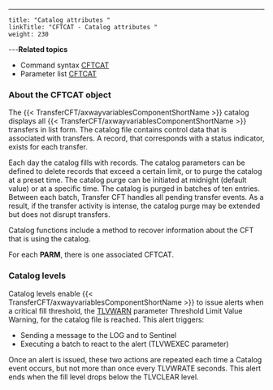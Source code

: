 ---
    title: "Catalog attributes "
    linkTitle: "CFTCAT - Catalog attributes "
    weight: 230
---****Related
topics****

- Command syntax
    [CFTCAT](../../../c_intro_userinterfaces/command_summary#CFTCAT)
- Parameter list
    [CFTCAT](../../../c_intro_userinterfaces/web_copilot_ui/conf_intro/cftcat)

<span id="About_the_CFTCAT_object"></span>

### About the CFTCAT object

The {{< TransferCFT/axwayvariablesComponentShortName  >}} catalog displays all {{< TransferCFT/axwayvariablesComponentShortName  >}} transfers in list
form. The catalog file contains control data that is associated with transfers.
A record, that corresponds with a status indicator, exists for each transfer.

Each day the catalog fills with records. The catalog parameters can
be defined to delete records that exceed a certain limit, or to purge
the catalog at a preset time. The catalog purge can be initiated at midnight (default value) or at
a specific time. The catalog is purged in batches of ten entries. Between
each batch, Transfer CFT handles all pending transfer events. As a result,
if the transfer activity is intense, the catalog purge may be extended
but does not disrupt transfers.

Catalog functions include a method to recover information about the
CFT that is using the catalog.

For each ****PARM****, there is one
associated CFTCAT.

### Catalog levels

Catalog levels enable {{< TransferCFT/axwayvariablesComponentShortName  >}} to issue alerts
when a critical fill threshold, the [TLVWARN](../../../c_intro_userinterfaces/command_summary/parameter_intro/tlvwarn)
parameter Threshold Limit Value Warning, for the catalog file is reached.
This alert triggers:

- Sending
    a message to the LOG and to Sentinel
- Executing
    a batch to react to the alert (TLVWEXEC parameter)

Once an alert is issued, these two actions are repeated
each time a Catalog event occurs, but not more than once every TLVWRATE
seconds. This alert ends when the fill level drops below the TLVCLEAR
level.

 
